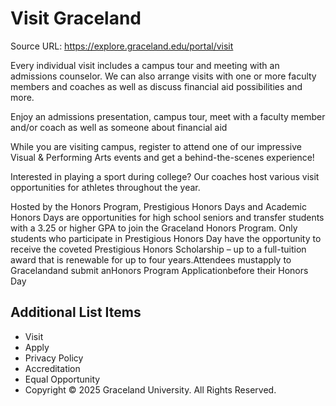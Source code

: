 # Visit Graceland

Source URL: https://explore.graceland.edu/portal/visit

Every individual visit includes a campus tour and meeting with an admissions counselor. We can also arrange visits with one or more faculty members and coaches as well as discuss financial aid possibilities and more.

Enjoy an admissions presentation, campus tour, meet with a faculty member and/or coach as well as someone about financial aid

While you are visiting campus, register to attend one of our impressive Visual & Performing Arts events and get a behind-the-scenes experience!

Interested in playing a sport during college? Our coaches host various visit opportunities for athletes throughout the year.

Hosted by the Honors Program, Prestigious Honors Days and Academic Honors Days are opportunities for high school seniors and transfer students with a 3.25 or higher GPA to join the Graceland Honors Program. Only students who participate in Prestigious Honors Day have the opportunity to receive the coveted Prestigious Honors Scholarship – up to a full-tuition award that is renewable for up to four years.Attendees mustapply to Gracelandand submit anHonors Program Applicationbefore their Honors Day


## Additional List Items

- Visit
- Apply
- Privacy Policy
- Accreditation
- Equal Opportunity
- Copyright © 2025 Graceland University. All Rights Reserved.
